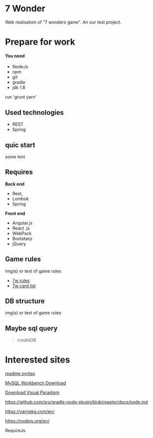 # 7 Wonder

Web realisation of "7 wonders game".
An our test project.

# Prepare for work
#### You need

* NodeJs
* npm
* git
* gradle
* jdk 1.8

run 'grunt yarn'
## Used technologies

* REST
* Spring

## quic start

some text

## Requires

**Back end**
* Rest, 
* Lombok
* Spring

**Front end** 
* Angular.js
* React .js
* WebPack
* Bootstarp
* jQuery

## Game rules

img(s) or text of game rules

* [7w rules](https://github.com/ShostakRV/wonder/blob/master/doc/7w-rules-en-color-light.pdf)
* [7w card list](https://github.com/ShostakRV/wonder/blob/master/doc/7Wonders-CardsList-EN.pdf)

## DB structure

img(s) or text of game rules

## Maybe sql query

> createDB

# Interested sites

[readme syntax](https://goo.gl/tXKlvS)

[MySQL Workbench Download](https://dev.mysql.com/downloads/workbench/)

[Download Visual Paradigm](https://www.visual-paradigm.com/download/)

https://github.com/srs/gradle-node-plugin/blob/master/docs/node.md

https://yarnpkg.com/en/

https://nodejs.org/en/

RequireJs